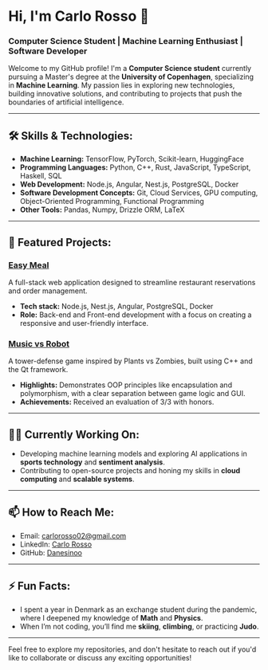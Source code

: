 # Hi, I'm Carlo Rosso 👋  
### Computer Science Student | Machine Learning Enthusiast | Software Developer

Welcome to my GitHub profile! I'm a **Computer Science student** currently pursuing a Master's degree at the **University of Copenhagen**, specializing in **Machine Learning**. My passion lies in exploring new technologies, building innovative solutions, and contributing to projects that push the boundaries of artificial intelligence.

---

## 🛠️ Skills & Technologies:

- **Machine Learning:** TensorFlow, PyTorch, Scikit-learn, HuggingFace  
- **Programming Languages:** Python, C++, Rust, JavaScript, TypeScript, Haskell, SQL  
- **Web Development:** Node.js, Angular, Nest.js, PostgreSQL, Docker  
- **Software Development Concepts:** Git, Cloud Services, GPU computing, Object-Oriented Programming, Functional Programming  
- **Other Tools:** Pandas, Numpy, Drizzle ORM, LaTeX

---

## 🌟 Featured Projects:

### [Easy Meal](https://github.com/danesinoo/Easy-Meal)  
A full-stack web application designed to streamline restaurant reservations and order management.  
- **Tech stack:** Node.js, Nest.js, Angular, PostgreSQL, Docker  
- **Role:** Back-end and Front-end development with a focus on creating a responsive and user-friendly interface.
  
### [Music vs Robot](https://github.com/danesinoo/Music-vs-Robot)  
A tower-defense game inspired by Plants vs Zombies, built using C++ and the Qt framework.  
- **Highlights:** Demonstrates OOP principles like encapsulation and polymorphism, with a clear separation between game logic and GUI.  
- **Achievements:** Received an evaluation of 3/3 with honors.

---

## 👨‍💻 Currently Working On:

- Developing machine learning models and exploring AI applications in **sports technology** and **sentiment analysis**.
- Contributing to open-source projects and honing my skills in **cloud computing** and **scalable systems**.
  
---

## 📫 How to Reach Me:
- Email: [carlorosso02@gmail.com](mailto:carlorosso02@gmail.com)  
- LinkedIn: [Carlo Rosso](https://www.linkedin.com/in/carlo-rosso-bb8b1820a/)  
- GitHub: [Danesinoo](https://github.com/danesinoo)

---

## ⚡ Fun Facts:
- I spent a year in Denmark as an exchange student during the pandemic, where I deepened my knowledge of **Math** and **Physics**.
- When I’m not coding, you’ll find me **skiing**, **climbing**, or practicing **Judo**.

---

Feel free to explore my repositories, and don't hesitate to reach out if you'd like to collaborate or discuss any exciting opportunities!
